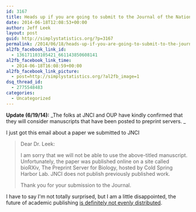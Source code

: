 ```yaml
---
id: 3167
title: Heads up if you are going to submit to the Journal of the National Cancer Institute
date: 2014-06-18T12:08:53+00:00
author: Jeff Leek
layout: post
guid: http://simplystatistics.org/?p=3167
permalink: /2014/06/18/heads-up-if-you-are-going-to-submit-to-the-journal-of-the-national-cancer-institute/
al2fb_facebook_link_id:
  - 136171103105421_661143850608141
al2fb_facebook_link_time:
  - 2014-06-18T16:08:59+00:00
al2fb_facebook_link_picture:
  - post=http://simplystatistics.org/?al2fb_image=1
dsq_thread_id:
  - 2775548483
categories:
  - Uncategorized
---
```

**Update (6/19/14):** _The folks at JNCI and OUP have kindly confirmed that they will consider manuscripts that have been posted to preprint servers. _

I just got this email about a paper we submitted to JNCI

> Dear Dr. Leek:
> 
> I am sorry that we will not be able to use the above-titled manuscript. Unfortunately, the paper was published online on a site called bioRXiv, The Preprint Server for Biology, hosted by Cold Spring Harbor Lab. JNCI does not publish previously published work.
> 
> Thank you for your submission to the Journal.

I have to say I'm not totally surprised, but I am a little disappointed, the future of academic publishing [is definitely not evenly distributed](http://simplystatistics.org/2014/06/16/the-future-of-academic-publishing-is-here-it-just-isnt-evenly-distributed/).